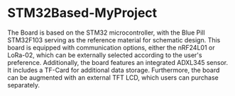 # STM32Based-MyProject
The Board is based on the STM32 microcontroller, with the Blue Pill STM32F103 serving as the reference material for schematic design. This board is equipped with communication options, either the nRF24L01 or LoRa-02, which can be externally selected according to the user's preference. Additionally, the board features an integrated ADXL345 sensor. It includes a TF-Card for additional data storage. Furthermore, the board can be augmented with an external TFT LCD, which users can purchase separately.
